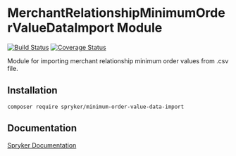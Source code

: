 # MerchantRelationshipMinimumOrderValueDataImport Module
[![Build Status](https://travis-ci.org/spryker/minimum-order-value-data-import.svg)](https://travis-ci.org/spryker/minimum-order-value)
[![Coverage Status](https://coveralls.io/repos/github/spryker/minimum-order-value-data-import/badge.svg)](https://coveralls.io/github/spryker/minimum-order-value-data-import)

Module for importing merchant relationship minimum order values from .csv file.

## Installation

```
composer require spryker/minimum-order-value-data-import
```

## Documentation

[Spryker Documentation](https://academy.spryker.com/developing_with_spryker/module_guide/modules.html)
